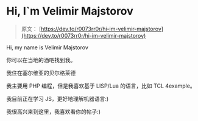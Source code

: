 # Hi, I`m Velimir Majstorov

> 原文： [https://dev.to/r0073rr0r/hi-im-velimir-majstorov](https://dev.to/r0073rr0r/hi-im-velimir-majstorov)

Hi, my name is Velimir Majstorov

你可以在当地的酒吧找到我。

我住在塞尔维亚的贝尔格莱德

我主要用 PHP 编程，但是我喜欢基于 LISP/Lua 的语言，比如 TCL 4example。

我目前正在学习 JS，更好地理解机器语言:)

我很高兴来到这里，我喜欢看你的帖子:)